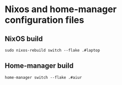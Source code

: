 # Nixos and home-manager configuration files

## NixOS build

```
sudo nixos-rebuild switch --flake .#laptop
```

## Home-manager build

```
home-manager switch --flake .#aiur
```
